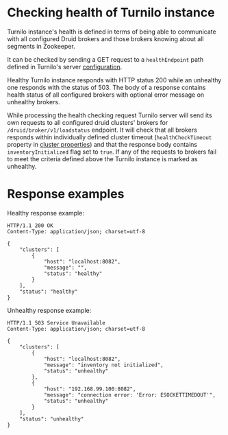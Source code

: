 # Checking health of Turnilo instance

Turnilo instance's health is defined in terms of being able to communicate with all configured Druid brokers
and those brokers knowing about all segments in Zookeeper.

It can be checked by sending a GET request to a `healthEndpoint` path defined in Turnilo's server [configuration](configuration-cluster.md).

Healthy Turnilo instance responds with HTTP status 200 while an unhealthy one responds with the status of 503.
The body of a response contains health status of all configured brokers with optional error message on unhealthy brokers.

While processing the health checking request Turnilo server will send its own requests to all configured
druid clusters' brokers for `/druid/broker/v1/loadstatus` endpoint. It will check that all brokers responds within
individually defined cluster timeout (`healthCheckTimeout` property in [cluster properties](configuration-cluster.md#general-properties))
and that the response body contains `inventoryInitialized` flag set to `true`.
If any of the requests to brokers fail to meet the criteria defined above the Turnilo instance is marked as unhealthy.

# Response examples

Healthy response example:
```
HTTP/1.1 200 OK
Content-Type: application/json; charset=utf-8

{
    "clusters": [
        {
            "host": "localhost:8082",
            "message": "",
            "status": "healthy"
        }
    ],
    "status": "healthy"
}
```

Unhealthy response example:
```
HTTP/1.1 503 Service Unavailable
Content-Type: application/json; charset=utf-8

{
    "clusters": [
        {
            "host": "localhost:8082",
            "message": "inventory not initialized",
            "status": "unhealthy"
        },
        {
            "host": "192.168.99.100:8082",
            "message": "connection error: 'Error: ESOCKETTIMEDOUT'",
            "status": "unhealthy"
        }
    ],
    "status": "unhealthy"
}
```
